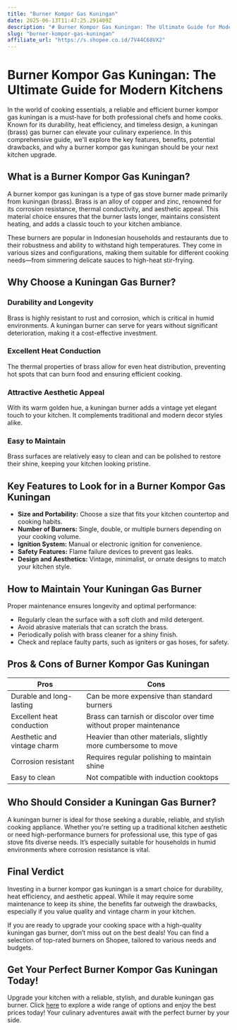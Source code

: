 ```yaml
---
title: "Burner Kompor Gas Kuningan"
date: 2025-06-13T11:47:25.291409Z
description: "# Burner Kompor Gas Kuningan: The Ultimate Guide for Modern Kitchens..."
slug: "burner-kompor-gas-kuningan"
affiliate_url: "https://s.shopee.co.id/7V44C68VX2"
---
```

# Burner Kompor Gas Kuningan: The Ultimate Guide for Modern Kitchens

In the world of cooking essentials, a reliable and efficient burner kompor gas kuningan is a must-have for both professional chefs and home cooks. Known for its durability, heat efficiency, and timeless design, a kuningan (brass) gas burner can elevate your culinary experience. In this comprehensive guide, we'll explore the key features, benefits, potential drawbacks, and why a burner kompor gas kuningan should be your next kitchen upgrade.

## What is a Burner Kompor Gas Kuningan?

A burner kompor gas kuningan is a type of gas stove burner made primarily from kuningan (brass). Brass is an alloy of copper and zinc, renowned for its corrosion resistance, thermal conductivity, and aesthetic appeal. This material choice ensures that the burner lasts longer, maintains consistent heating, and adds a classic touch to your kitchen ambiance.

These burners are popular in Indonesian households and restaurants due to their robustness and ability to withstand high temperatures. They come in various sizes and configurations, making them suitable for different cooking needs—from simmering delicate sauces to high-heat stir-frying.

## Why Choose a Kuningan Gas Burner?

### Durability and Longevity

Brass is highly resistant to rust and corrosion, which is critical in humid environments. A kuningan burner can serve for years without significant deterioration, making it a cost-effective investment.

### Excellent Heat Conduction

The thermal properties of brass allow for even heat distribution, preventing hot spots that can burn food and ensuring efficient cooking.

### Attractive Aesthetic Appeal

With its warm golden hue, a kuningan burner adds a vintage yet elegant touch to your kitchen. It complements traditional and modern decor styles alike.

### Easy to Maintain

Brass surfaces are relatively easy to clean and can be polished to restore their shine, keeping your kitchen looking pristine.

## Key Features to Look for in a Burner Kompor Gas Kuningan

- **Size and Portability:** Choose a size that fits your kitchen countertop and cooking habits.
- **Number of Burners:** Single, double, or multiple burners depending on your cooking volume.
- **Ignition System:** Manual or electronic ignition for convenience.
- **Safety Features:** Flame failure devices to prevent gas leaks.
- **Design and Aesthetics:** Vintage, minimalist, or ornate designs to match your kitchen style.

## How to Maintain Your Kuningan Gas Burner

Proper maintenance ensures longevity and optimal performance:

- Regularly clean the surface with a soft cloth and mild detergent.
- Avoid abrasive materials that can scratch the brass.
- Periodically polish with brass cleaner for a shiny finish.
- Check and replace faulty parts, such as igniters or gas hoses, for safety.

## Pros & Cons of Burner Kompor Gas Kuningan

| Pros | Cons |
|------------------------------|----------------------------------------|
| Durable and long-lasting     | Can be more expensive than standard burners |
| Excellent heat conduction    | Brass can tarnish or discolor over time without proper maintenance |
| Aesthetic and vintage charm | Heavier than other materials, slightly more cumbersome to move |
| Corrosion resistant          | Requires regular polishing to maintain shine |
| Easy to clean                | Not compatible with induction cooktops |

## Who Should Consider a Kuningan Gas Burner?

A kuningan burner is ideal for those seeking a durable, reliable, and stylish cooking appliance. Whether you're setting up a traditional kitchen aesthetic or need high-performance burners for professional use, this type of gas stove fits diverse needs. It’s especially suitable for households in humid environments where corrosion resistance is vital.

## Final Verdict

Investing in a burner kompor gas kuningan is a smart choice for durability, heat efficiency, and aesthetic appeal. While it may require some maintenance to keep its shine, the benefits far outweigh the drawbacks, especially if you value quality and vintage charm in your kitchen.

If you are ready to upgrade your cooking space with a high-quality kuningan gas burner, don’t miss out on the best deals! You can find a selection of top-rated burners on Shopee, tailored to various needs and budgets.

## Get Your Perfect Burner Kompor Gas Kuningan Today!

Upgrade your kitchen with a reliable, stylish, and durable kuningan gas burner. Click [here](https://s.shopee.co.id/7V44C68VX2) to explore a wide range of options and enjoy the best prices today! Your culinary adventures await with the perfect burner by your side.